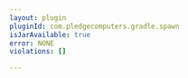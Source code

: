 ```yaml
---
layout: plugin
pluginId: com.pledgecomputers.gradle.spawn
isJarAvailable: true
error: NONE
violations: []

---
```

